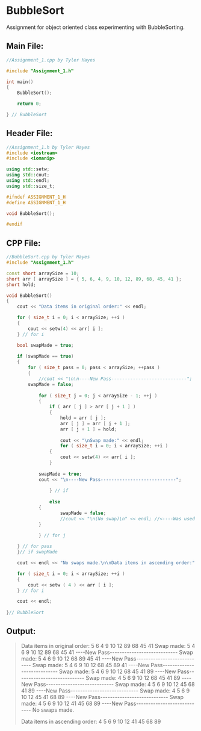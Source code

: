 # BubbleSort
Assignment for object oriented class experimenting with BubbleSorting.

## Main File:

```C++
//Assignment_1.cpp by Tyler Hayes

#include "Assignment_1.h"

int main()
{
    BubbleSort();

    return 0;

} // BubbleSort
```

## Header File:

```C++
//Assignment_1.h by Tyler Hayes
#include <iostream>
#include <iomanip>

using std::setw;
using std::cout;
using std::endl;
using std::size_t;

#ifndef ASSIGNMENT_1_H
#define ASSIGNMENT_1_H

void BubbleSort();

#endif
```

## CPP File:

```C++
//BubbleSort.cpp by Tyler Hayes
#include "Assignment_1.h"

const short arraySize = 10;
short arr [ arraySize ] = { 5, 6, 4, 9, 10, 12, 89, 68, 45, 41 };
short hold;

void BubbleSort()
{
    cout << "Data items in original order:" << endl;

    for ( size_t i = 0; i < arraySize; ++i )
    {
        cout << setw(4) << arr[ i ];
    } // for i

    bool swapMade = true;
		
    if (swapMade == true)
    {	
        for ( size_t pass = 0; pass < arraySize; ++pass )
    	{	
    	    //cout << "\n\n----New Pass----------------------------";
	    swapMade = false;
			
       	    for ( size_t j = 0; j < arraySize - 1; ++j )
            {
                if ( arr [ j ] > arr [ j + 1 ] )
            	{
                    hold = arr [ j ];
                    arr [ j ] = arr [ j + 1 ];
                    arr [ j + 1 ] = hold; 
                	
                    cout << "\nSwap made:" << endl;
                    for ( size_t i = 0; i < arraySize; ++i )
    		    {
        	        cout << setw(4) << arr[ i ];
    		    }
                	
		    swapMade = true;
		    cout << "\n----New Pass----------------------------";
					
                } // if
            	
                else
	        {
            	    swapMade = false;
            	    //cout << "\n(No swap)\n" << endl; //<----Was used to check computation
	        }

            } // for j
        	
	} // for pass
    }// if swapMade

    cout << endl << "No swaps made.\n\nData items in ascending order:" << endl;

    for ( size_t i = 0; i < arraySize; ++i )
    {
    	cout << setw ( 4 ) << arr [ i ];
    } // for i

    cout << endl;
    	
}// BubbleSort
```
## Output:

>Data items in original order:
>   5   6   4   9  10  12  89  68  45  41
>Swap made:
>   5   4   6   9  10  12  89  68  45  41
>----New Pass----------------------------
>Swap made:
>   5   4   6   9  10  12  68  89  45  41
>----New Pass----------------------------
>Swap made:
>   5   4   6   9  10  12  68  45  89  41
>----New Pass----------------------------
>Swap made:
>   5   4   6   9  10  12  68  45  41  89
>----New Pass----------------------------
>Swap made:
>   4   5   6   9  10  12  68  45  41  89
>----New Pass----------------------------
>Swap made:
>   4   5   6   9  10  12  45  68  41  89
>----New Pass----------------------------
>Swap made:
>   4   5   6   9  10  12  45  41  68  89
>----New Pass----------------------------
>Swap made:
>   4   5   6   9  10  12  41  45  68  89
>----New Pass----------------------------
>No swaps made.
>
>Data items in ascending order:
>   4   5   6   9  10  12  41  45  68  89
